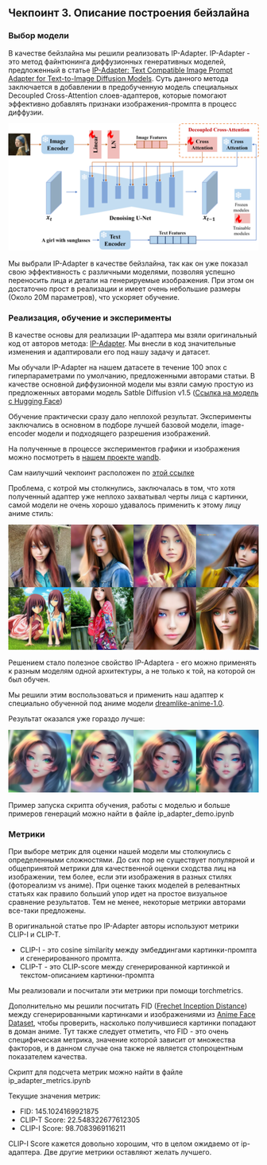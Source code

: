## Чекпоинт 3. Описание построения бейзлайна

### Выбор модели

В качестве бейзлайна мы решили реализовать IP-Adapter. IP-Adapter - это метод файнтюнинга диффузионных генеративных моделей, 
предложенный в статье [IP-Adapter: Text Compatible Image Prompt Adapter for
Text-to-Image Diffusion Models](https://arxiv.org/pdf/2308.06721). Суть данного метода заключается в добавлении в предобученную модель специальных Decoupled Cross-Attention слоев-адаптеров, которые помогают эффективно добавлять признаки изображения-промпта в процесс диффузии.

![alt text](./assets/images/fig1.png "Title")


Мы выбрали IP-Adapter в качестве бейзлайна, так как он уже показал свою эффективность с различными моделями, позволяя успешно переносить лица и детали на генерируемые изображения. При этом он достаточно прост в реализации и имеет очень небольшие размеры (Около 20М параметров), что ускоряет обучение.

### Реализация, обучение и эксперименты

В качестве основы для реализации IP-адаптера мы взяли оригинальный код от авторов метода: [IP-Adapter](https://github.com/tencent-ailab/IP-Adapter/tree/main). Мы внесли в код значительные изменения и адаптировали его под нашу задачу и датасет.

Мы обучали IP-Adapter на нашем датасете в течение 100 эпох с гиперпараметрами по умолчанию, предложенными авторами статьи. В качестве основной диффузионной модели мы взяли самую простую из предложенных авторами модель Satble Diffusion v1.5 ([Ссылка на модель с Hugging Face](https://huggingface.co/stable-diffusion-v1-5/stable-diffusion-v1-5))

Обучение практически сразу дало неплохой результат. Эксперименты заключались в основном в подборе лучшей базовой модели, image-encoder модели и подходящего разрешения изображений.

На полученные в процессе экспериментов графики и изображения можно посмотреть в [нашем проекте wandb](https://wandb.ai/mishac22/IP-Adapter-HSE?nw=nwusermishac22).

Сам наилучший чекпоинт расположен по [этой ссылке](https://drive.google.com/file/d/1SA1cVESdbZEGFvqcPYHrzUV6lt5GGhJK/view?usp=sharing)

Проблема, с котрой мы столкнулись, заключалась в том, что хотя полученный адаптер уже неплохо захватывал черты лица с картинки, самой модели не очень хорошо удавалось применить к этому лицу аниме стиль:

![alt text](./assets/images/sd1.5_anime_pictures.jpg)

Решением стало полезное свойство IP-Adaptera - его можно применять к разным моделям одной архитектуры, а не только к той, на которой он был обучен.

Мы решили этим воспользоваться и применить наш адаптер к специально обученной под аниме модели [dreamlike-anime-1.0](https://huggingface.co/dreamlike-art/dreamlike-anime-1.0).

Результат оказался уже гораздо лучше:

![alt text](./assets/images/result_anime_pictures.jpg)

Пример запуска скрипта обучения, работы с моделью и больше примеров генераций можно найти в файле ip_adapter_demo.ipynb

### Метрики

При выборе метрик для оценки нашей модели мы столкнулись с определенными сложностями. До сих пор не существует популярной и общепринятой метрики для качественной оценки сходства лиц на изображении, тем более, если эти изображения в разных стилях (фотореализм vs аниме). При оценке таких моделей в релевантных статьях как правило больший упор идет на простое визуальное сравнение результатов. Тем не менее, некоторые метрики авторами все-таки предложены.

В оригинальной статье про IP-Adapter авторы используют метрики CLIP-I и CLIP-T.

- CLIP-I - это cosine similarity между эмбеддингами картинки-промпта и сгенерированного промпта. 
- CLIP-T - это CLIP-score между сгенерированной картинкой и текстом-описанием картинки-промпта

Мы реализовали и посчитали эти метрики при помощи torchmetrics.

Дополнительно мы решили посчитать FID ([Frechet Inception Distance](https://torchmetrics.readthedocs.io/en/v1.2.0/image/frechet_inception_distance.html)) между сгенерированными картинками и изображениями из [Anime Face Dataset](https://www.kaggle.com/datasets/splcher/animefacedataset), чтобы проверить, насколько получившиеся картинки попадают в доман аниме. Тут также следует отметить, что FID - это очень специфическая метрика, значение которой зависит от множества факторов, и в данном случае она также не является стопроцентным показателем качества.

Скрипт для подсчета метрик можно найти в файле ip_adapter_metrics.ipynb

Текущие значения метрик:

- FID: 145.1024169921875
- CLIP-T Score: 22.548322677612305
- CLIP-I Score: 98.7083969116211

CLIP-I Score кажется довольно хорошим, что в целом ожидаемо от ip-адаптера. Две другие метрики оставляют желать лучшего.
